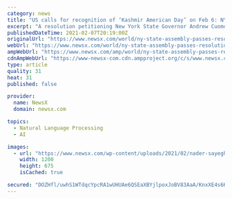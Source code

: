 ```yaml
---
category: news
title: "US calls for recognition of ‘Kashmir American Day’ on Feb 6: NY State Assembly passes resolution"
excerpt: "A resolution petitioning New York State Governor Andrew Cuomo to declare February 5 as Kashmir American Day was passed by the State’s Legislative Assembly on Feb 3. The Indian government expressed concern at the development and said it would engage with the New York State officials on “all matters”."
publishedDateTime: 2021-02-07T20:19:00Z
originalUrl: "https://www.newsx.com/world/ny-state-assembly-passes-resolution-declaring-feb-5-as-kashmir-american-day.html"
webUrl: "https://www.newsx.com/world/ny-state-assembly-passes-resolution-declaring-feb-5-as-kashmir-american-day.html"
ampWebUrl: "https://www.newsx.com/amp/world/ny-state-assembly-passes-resolution-declaring-feb-5-as-kashmir-american-day.html"
cdnAmpWebUrl: "https://www-newsx-com.cdn.ampproject.org/c/s/www.newsx.com/amp/world/ny-state-assembly-passes-resolution-declaring-feb-5-as-kashmir-american-day.html"
type: article
quality: 31
heat: 31
published: false

provider:
  name: NewsX
  domain: newsx.com

topics:
  - Natural Language Processing
  - AI

images:
  - url: "https://www.newsx.com/wp-content/uploads/2021/02/nader-sayegh-654465-jj8aFe4w.jpg"
    width: 1200
    height: 675
    isCached: true

secured: "DOZHfl/uwhS1WTdqcYpcRA1wUHUAe6QSEaXBYjlpoxJoBV83AaA/KnxXE4s6KjlbZDkWnzqY4dyjt3hV3LOrFOxk2Os2KUwyc7wajYbNdkOHNyUjBbcp4Q6JQgY7q9AhgEaiNQzgelhZOA4IxN7RAm6/eenOEMY5nv+BaUVCKLn3pYUNh6nTYvL8iHr9ydaSJ6eTqGkUjrCj5rsnjEprPC8xZdIkSQBk0R5mvH/eTJ151iXAiackAH/HlqQ/hUiBj4AVTCoGlmPvNDLd00P+m1TmRUPK5ZQFTh3dJ0opMR8NxDQS+keWIYzHHa0Wf0cyCPCq7BU2VhARR6/OtLTeys8CxnGxHdg8jYH2rCLkuS8=;Mv2wEBrGY8LN6oemj4nJgQ=="
---
```


